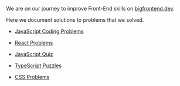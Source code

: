 We are on our journey to improve Front-End skills on [bigfrontend.dev](https://bigfrontend.dev).

Here we document solutions to problems that we solved.

- [JavaScript Coding Problems](/Coding-Problems/README.md)

- [React Problems](/React-Problems/README.md)

- [JavaScript Quiz](/Quiz/README.md)

- [TypeScript Puzzles](/TypeScript-Puzzles/README.md)

- [CSS Problems](/CSS-Problems/README.md)

